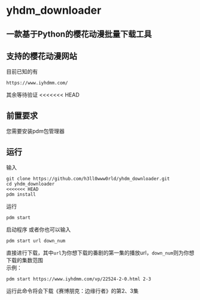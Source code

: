 # yhdm_downloader
## 一款基于Python的樱花动漫批量下载工具
## 支持的樱花动漫网站
目前已知的有
```
https://www.iyhdmm.com/
```
其余等待验证
<<<<<<< HEAD
## 前置要求
您需要安装pdm包管理器
## 运行
输入
```
git clone https://github.com/h3ll0www0rld/yhdm_downloader.git
cd yhdm_downloader
<<<<<<< HEAD
pdm install
```
运行
```
pdm start
```
启动程序 
或者你也可以输入
```
pdm start url down_num
```
直接进行下载，其中`url`为你想下载的番剧的第一集的播放url，`down_num`则为你想下载的集数范围  
示例：
```
pdm start https://www.iyhdmm.com/vp/22524-2-0.html 2-3
```
运行此命令将会下载《赛博朋克：边缘行者》的第2、3集
